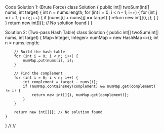 Code
Solution 1: (Brute Force)
class Solution {
    public int[] twoSum(int[] nums, int target) {
        int n = nums.length;
        for (int i = 0; i < n - 1; i++) {
            for (int j = i + 1; j < n; j++) {
                if (nums[i] + nums[j] == target) {
                    return new int[]{i, j};
                }
            }
        }
        return new int[]{}; // No solution found
    }
}

Solution 2: (Two-pass Hash Table)
class Solution {
    public int[] twoSum(int[] nums, int target) {
        Map<Integer, Integer> numMap = new HashMap<>();
        int n = nums.length;

        // Build the hash table
        for (int i = 0; i < n; i++) {
            numMap.put(nums[i], i);
        }

        // Find the complement
        for (int i = 0; i < n; i++) {
            int complement = target - nums[i];
            if (numMap.containsKey(complement) && numMap.get(complement) != i) {
                return new int[]{i, numMap.get(complement)};
            }
        }

        return new int[]{}; // No solution found
    }
}
//
//
